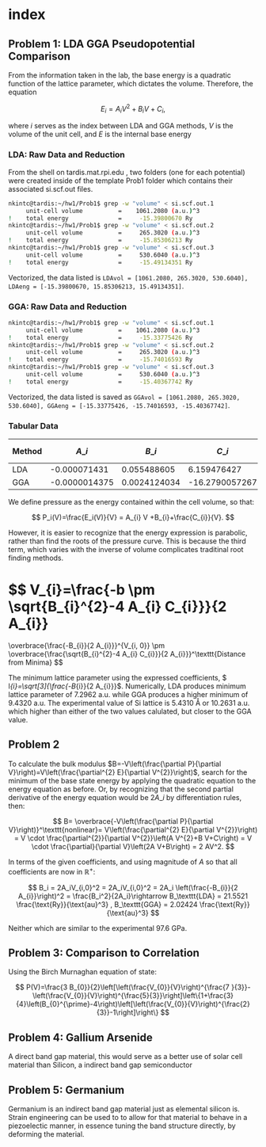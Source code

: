 # index

## Problem 1: LDA GGA Pseudopotential Comparison

From the information taken in the lab, the base energy is a quadratic function of the lattice parameter, which dictates the volume. Therefore, the equation

$$
E_{i}=A_{i} V^{2}+B_{i} V+C_{i},
$$

where $i$ serves as the index between LDA and GGA methods, $V$ is the volume of the unit cell, and $E$ is the internal base energy

### LDA: Raw Data and Reduction

From the shell on tardis.mat.rpi.edu , two folders (one for each potential) were created inside of the template Prob1 folder which contains their associated si.scf.out files.

```bash
nkintc@tardis:~/hw1/Prob1$ grep -w "volume" < si.scf.out.1
     unit-cell volume          =    1061.2080 (a.u.)^3
!    total energy              =     -15.39800670 Ry
nkintc@tardis:~/hw1/Prob1$ grep -w "volume" < si.scf.out.2
     unit-cell volume          =     265.3020 (a.u.)^3
!    total energy              =     -15.85306213 Ry
nkintc@tardis:~/hw1/Prob1$ grep -w "volume" < si.scf.out.3
     unit-cell volume          =     530.6040 (a.u.)^3
!    total energy              =     -15.49134351 Ry
```

Vectorized, the data listed is `LDAvol = [1061.2080, 265.3020, 530.6040], LDAeng = [-15.39800670, 15.85306213, 15.49134351]`.

### GGA: Raw Data and Reduction

```bash
nkintc@tardis:~/hw1/Prob1$ grep -w "volume" < si.scf.out.1
     unit-cell volume          =    1061.2080 (a.u.)^3
!    total energy              =     -15.33775426 Ry
nkintc@tardis:~/hw1/Prob1$ grep -w "volume" < si.scf.out.2
     unit-cell volume          =     265.3020 (a.u.)^3
!    total energy              =     -15.74016593 Ry
nkintc@tardis:~/hw1/Prob1$ grep -w "volume" < si.scf.out.3
     unit-cell volume          =     530.6040 (a.u.)^3
!    total energy              =     -15.40367742 Ry
```

Vectorized, the data listed is saved as `GGAvol = [1061.2080, 265.3020, 530.6040], GGAeng = [-15.33775426, -15.74016593, -15.40367742]`.

### Tabular Data

| Method | $A\_i$        | $B\_i$       | $C\_i$         | $l\_i$ \[a.u.] |
| ------ | ------------- | ------------ | -------------- | -------------- |
| LDA    | -0.000071431  | 0.055488605  | 6.159476427    | 7.2962         |
| GGA    | -0.0000014375 | 0.0024124034 | -16.2790057267 | 9.4320         |

We define pressure as the energy contained within the cell volume, so that:

$$
P_i(V)=\frac{E_i(V)}{V} = A_{i} V +B_{i}+\frac{C_{i}}{V}.
$$

However, it is easier to recognize that the energy expression is parabolic, rather than find the roots of the pressure curve. This is because the third term, which varies with the inverse of volume complicates traditinal root finding methods.

$$
V_{i}=\frac{-b \pm \sqrt{B_{i}^{2}-4 A_{i} C_{i}}}{2 A_{i}}
= 
\overbrace{\frac{-B_{i}}{2 A_{i}}}^{V_{i, 0}}
\pm
\overbrace{\frac{\sqrt{B_{i}^{2}-4 A_{i} C_{i}}}{2 A_{i}}}^\texttt{Distance from Minima}
$$

The minimum lattice parameter using the expressed coefficients, $ &#x6C;_{i}=\sqrt\[3]{\frac{-B_{i\}}{2 A\_{i\}}}$. Numerically, LDA produces minimum lattice parameter of 7.2962 a.u. while GGA produces a higher minimum of 9.4320 a.u. The experimental value of Si lattice is 5.4310 Å or 10.2631 a.u. which higher than either of the two values calulated, but closer to the GGA value.

## Problem 2

To calculate the bulk modulus $B=-V\left(\frac{\partial P}{\partial V}\right)=V\left(\frac{\partial^{2} E}{\partial V^{2\}}\right)$, search for the minimum of the base state energy by applying the quadratic equation to the energy equation as before. Or, by recognizing that the second partial derivative of the energy equation would be $2A\_i$ by differentiation rules, then:

$$
B=
\overbrace{-V\left(\frac{\partial P}{\partial V}\right)}^\texttt{nonlinear}=
V\left(\frac{\partial^{2} E}{\partial V^{2}}\right) = V \cdot \frac{\partial^{2}}{\partial V^{2}}\left(A V^{2}+B V+C\right) = V \cdot \frac{\partial}{\partial V}\left(2A V+B\right) = 2 AV^2.
$$

In terms of the given coefficients, and using magnitude of $A$ so that all coefficients are now in $\mathbb{R}^+$:

$$
B_i = 2A_iV_{i,0}^2 = 2A_iV_{i,0}^2  = 2A_i \left(\frac{-B_{i}}{2 A_{i}}\right)^2 = \frac{B_i^2}{2A_i}\rightarrow B_\texttt{LDA} = 21.5521 \frac{\text{Ry}}{\text{au}^3} , B_\texttt{GGA} = 2.02424 \frac{\text{Ry}}{\text{au}^3}
$$

Neither which are similar to the experimental 97.6 GPa.

## Problem 3: Comparison to Correlation

Using the Birch Murnaghan equation of state:

$$
P(V)=\frac{3 B_{0}}{2}\left[\left(\frac{V_{0}}{V}\right)^{\frac{7 }{3}}-\left(\frac{V_{0}}{V}\right)^{\frac{5}{3}}\right]\left\{1+\frac{3}{4}\left(B_{0}^{\prime}-4\right)\left[\left(\frac{V_{0}}{V}\right)^{\frac{2}{3}}-1\right]\right\}
$$

## Problem 4: Gallium Arsenide

A direct band gap material, this would serve as a better use of solar cell material than Silicon, a indirect band gap semiconductor

## Problem 5: Germanium

Germanium is an indirect band gap material just as elemental silicon is. Strain engineering can be used to to allow for that material to behave in a piezoelectic manner, in essence tuning the band structure directly, by deforming the material.
